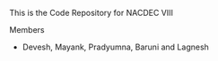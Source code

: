 This is the Code Repository for NACDEC VIII

Members

- Devesh, Mayank, Pradyumna, Baruni and Lagnesh
